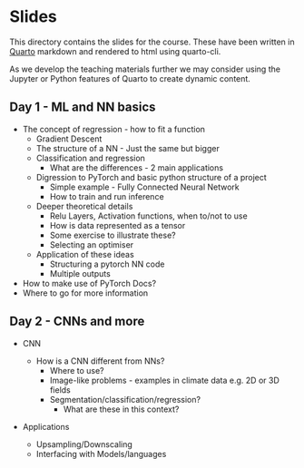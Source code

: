 # Slides

This directory contains the slides for the course.
These have been written in [Quarto](https://quarto.org/) markdown and rendered to html
using quarto-cli.

As we develop the teaching materials further we may consider using the Jupyter or Python
features of Quarto to create dynamic content.


## Day 1 - ML and NN basics

- The concept of regression - how to fit a function
  - Gradient Descent
  - The structure of a NN - Just the same but bigger
  - Classification and regression
    - What are the differences - 2 main applications
  - Digression to PyTorch and basic python structure of a project
    - Simple example - Fully Connected Neural Network
    - How to train and run inference
  - Deeper theoretical details
    - Relu Layers, Activation functions, when to/not to use
    - How is data represented as a tensor
    - Some exercise to illustrate these?
    - Selecting an optimiser
  - Application of these ideas
    - Structuring a pytorch NN code
    - Multiple outputs
- How to make use of PyTorch Docs?
- Where to go for more information


## Day 2 - CNNs and more

- CNN
  - How is a CNN different from NNs?
    - Where to use?
    - Image-like problems - examples in climate data e.g. 2D or 3D fields
    - Segmentation/classification/regression?
      - What are these in this context?

- Applications
  - Upsampling/Downscaling
  - Interfacing with Models/languages

